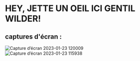 # HEY, JETTE UN OEIL ICI GENTIL WILDER!
## captures d'écran :

![Capture d’écran 2023-01-23 120009](https://user-images.githubusercontent.com/82093361/214023970-ccda7c72-5d68-4d60-8f09-bc0ee6b02880.png)
![Capture d’écran 2023-01-23 115938](https://user-images.githubusercontent.com/82093361/214023994-3b70c9bd-3ae8-4668-af7c-bf632b6cc4fa.png)
